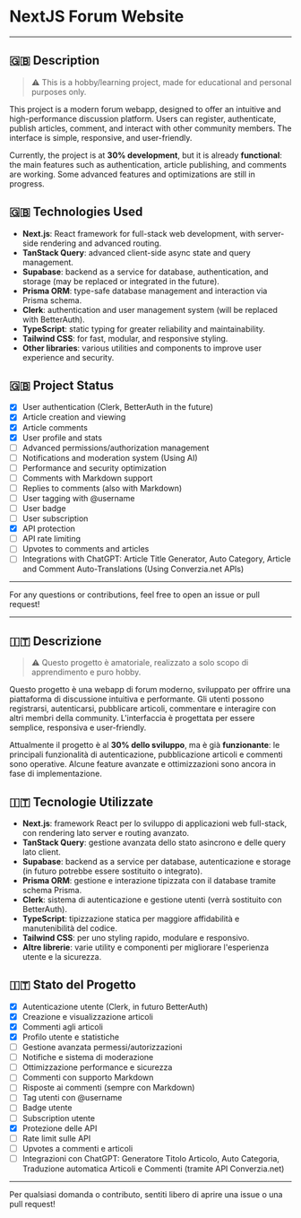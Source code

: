 
# NextJS Forum Website
---

## 🇬🇧 Description
> ⚠️ This is a hobby/learning project, made for educational and personal purposes only.

This project is a modern forum webapp, designed to offer an intuitive and high-performance discussion platform. Users can register, authenticate, publish articles, comment, and interact with other community members. The interface is simple, responsive, and user-friendly.

Currently, the project is at **30% development**, but it is already **functional**: the main features such as authentication, article publishing, and comments are working. Some advanced features and optimizations are still in progress.

## 🇬🇧 Technologies Used
- **Next.js**: React framework for full-stack web development, with server-side rendering and advanced routing.
- **TanStack Query**: advanced client-side async state and query management.
- **Supabase**: backend as a service for database, authentication, and storage (may be replaced or integrated in the future).
- **Prisma ORM**: type-safe database management and interaction via Prisma schema.
- **Clerk**: authentication and user management system (will be replaced with BetterAuth).
- **TypeScript**: static typing for greater reliability and maintainability.
- **Tailwind CSS**: for fast, modular, and responsive styling.
- **Other libraries**: various utilities and components to improve user experience and security.


## 🇬🇧 Project Status
- [x] User authentication (Clerk, BetterAuth in the future)
- [x] Article creation and viewing
- [x] Article comments
- [x] User profile and stats
- [ ] Advanced permissions/authorization management
- [ ] Notifications and moderation system (Using AI)
- [ ] Performance and security optimization
- [ ] Comments with Markdown support
- [ ] Replies to comments (also with Markdown)
- [ ] User tagging with @username
- [ ] User badge
- [ ] User subscription
- [x] API protection
- [ ] API rate limiting
- [ ] Upvotes to comments and articles
- [ ] Integrations with ChatGPT: Article Title Generator, Auto Category, Article and Comment Auto-Translations (Using Converzia.net APIs)

---

For any questions or contributions, feel free to open an issue or pull request!

---

## 🇮🇹 Descrizione
> ⚠️ Questo progetto è amatoriale, realizzato a solo scopo di apprendimento e puro hobby.

Questo progetto è una webapp di forum moderno, sviluppato per offrire una piattaforma di discussione intuitiva e performante. Gli utenti possono registrarsi, autenticarsi, pubblicare articoli, commentare e interagire con altri membri della community. L'interfaccia è progettata per essere semplice, responsiva e user-friendly.

Attualmente il progetto è al **30% dello sviluppo**, ma è già **funzionante**: le principali funzionalità di autenticazione, pubblicazione articoli e commenti sono operative. Alcune feature avanzate e ottimizzazioni sono ancora in fase di implementazione.

## 🇮🇹 Tecnologie Utilizzate
- **Next.js**: framework React per lo sviluppo di applicazioni web full-stack, con rendering lato server e routing avanzato.
- **TanStack Query**: gestione avanzata dello stato asincrono e delle query lato client.
- **Supabase**: backend as a service per database, autenticazione e storage (in futuro potrebbe essere sostituito o integrato).
- **Prisma ORM**: gestione e interazione tipizzata con il database tramite schema Prisma.
- **Clerk**: sistema di autenticazione e gestione utenti (verrà sostituito con BetterAuth).
- **TypeScript**: tipizzazione statica per maggiore affidabilità e manutenibilità del codice.
- **Tailwind CSS**: per uno styling rapido, modulare e responsivo.
- **Altre librerie**: varie utility e componenti per migliorare l'esperienza utente e la sicurezza.

## 🇮🇹 Stato del Progetto
- [x] Autenticazione utente (Clerk, in futuro BetterAuth)
- [x] Creazione e visualizzazione articoli
- [x] Commenti agli articoli
- [x] Profilo utente e statistiche
- [ ] Gestione avanzata permessi/autorizzazioni
- [ ] Notifiche e sistema di moderazione
- [ ] Ottimizzazione performance e sicurezza
- [ ] Commenti con supporto Markdown
- [ ] Risposte ai commenti (sempre con Markdown)
- [ ] Tag utenti con @username
- [ ] Badge utente
- [ ] Subscription utente
- [x] Protezione delle API
- [ ] Rate limit sulle API
- [ ] Upvotes a commenti e articoli
- [ ] Integrazioni con ChatGPT: Generatore Titolo Articolo, Auto Categoria, Traduzione automatica Articoli e Commenti (tramite API Converzia.net)

---

Per qualsiasi domanda o contributo, sentiti libero di aprire una issue o una pull request!
